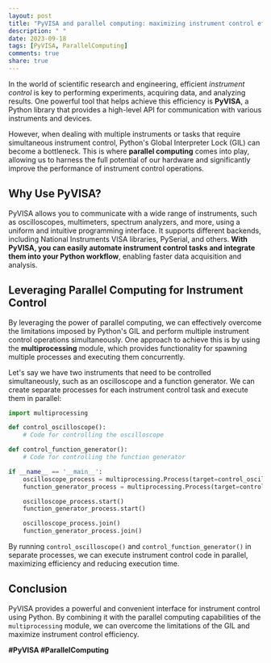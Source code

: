 ```yaml
---
layout: post
title: "PyVISA and parallel computing: maximizing instrument control efficiency"
description: " "
date: 2023-09-18
tags: [PyVISA, ParallelComputing]
comments: true
share: true
---
```


In the world of scientific research and engineering, efficient *instrument control* is key to performing experiments, acquiring data, and analyzing results. One powerful tool that helps achieve this efficiency is **PyVISA**, a Python library that provides a high-level API for communication with various instruments and devices.

However, when dealing with multiple instruments or tasks that require simultaneous instrument control, Python's Global Interpreter Lock (GIL) can become a bottleneck. This is where **parallel computing** comes into play, allowing us to harness the full potential of our hardware and significantly improve the performance of instrument control operations.

## Why Use PyVISA?

PyVISA allows you to communicate with a wide range of instruments, such as oscilloscopes, multimeters, spectrum analyzers, and more, using a uniform and intuitive programming interface. It supports different backends, including National Instruments VISA libraries, PySerial, and others. **With PyVISA, you can easily automate instrument control tasks and integrate them into your Python workflow**, enabling faster data acquisition and analysis.

## Leveraging Parallel Computing for Instrument Control

By leveraging the power of parallel computing, we can effectively overcome the limitations imposed by Python's GIL and perform multiple instrument control operations simultaneously. One approach to achieve this is by using the **multiprocessing** module, which provides functionality for spawning multiple processes and executing them concurrently.

Let's say we have two instruments that need to be controlled simultaneously, such as an oscilloscope and a function generator. We can create separate processes for each instrument control task and execute them in parallel:

```python
import multiprocessing

def control_oscilloscope():
    # Code for controlling the oscilloscope

def control_function_generator():
    # Code for controlling the function generator

if __name__ == '__main__':
    oscilloscope_process = multiprocessing.Process(target=control_oscilloscope)
    function_generator_process = multiprocessing.Process(target=control_function_generator)

    oscilloscope_process.start()
    function_generator_process.start()

    oscilloscope_process.join()
    function_generator_process.join()
```

By running `control_oscilloscope()` and `control_function_generator()` in separate processes, we can execute instrument control code in parallel, maximizing efficiency and reducing execution time.

## Conclusion

PyVISA provides a powerful and convenient interface for instrument control using Python. By combining it with the parallel computing capabilities of the `multiprocessing` module, we can overcome the limitations of the GIL and maximize instrument control efficiency.

**#PyVISA #ParallelComputing**